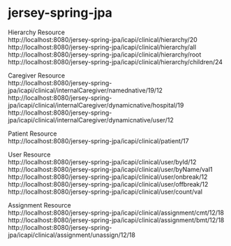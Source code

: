 # jersey-spring-jpa

Hierarchy Resource <br/>
http://localhost:8080/jersey-spring-jpa/icapi/clinical/hierarchy/20 <br/>
http://localhost:8080/jersey-spring-jpa/icapi/clinical/hierarchy/all <br/>
http://localhost:8080/jersey-spring-jpa/icapi/clinical/hierarchy/root <br/>
http://localhost:8080/jersey-spring-jpa/icapi/clinical/hierarchy/children/24 <br/>

Caregiver Resource <br/>
http://localhost:8080/jersey-spring-jpa/icapi/clinical/internalCaregiver/namednative/19/12 <br/>
http://localhost:8080/jersey-spring-jpa/icapi/clinical/internalCaregiver/dynamicnative/hospital/19 <br/>
http://localhost:8080/jersey-spring-jpa/icapi/clinical/internalCaregiver/dynamicnative/user/12 <br/>

Patient Resource <br/>
http://localhost:8080/jersey-spring-jpa/icapi/clinical/patient/17 <br/>

User Resource <br/>
http://localhost:8080/jersey-spring-jpa/icapi/clinical/user/byId/12 <br/>
http://localhost:8080/jersey-spring-jpa/icapi/clinical/user/byName/val1 <br/>
http://localhost:8080/jersey-spring-jpa/icapi/clinical/user/onbreak/12 <br/>
http://localhost:8080/jersey-spring-jpa/icapi/clinical/user/offbreak/12 <br/>
http://localhost:8080/jersey-spring-jpa/icapi/clinical/user/count/val <br/>

Assignment Resource <br/>
http://localhost:8080/jersey-spring-jpa/icapi/clinical/assignment/cmt/12/18 <br/>
http://localhost:8080/jersey-spring-jpa/icapi/clinical/assignment/bmt/12/18 <br/>
http://localhost:8080/jersey-spring-jpa/icapi/clinical/assignment/unassign/12/18 <br/>
